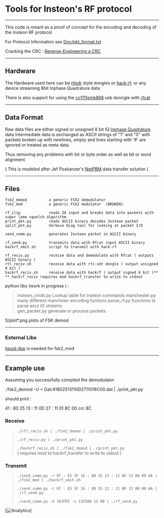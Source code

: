 # Tools for Insteon's RF protocol #

----

This code is meant as a proof of concept for the encoding and decoding of the Insteon RF protocol


For Protocol Information see [Doc/pkt_format.txt](Doc/pkt_format.txt)

Cracking the CRC :  [Reverse-Engineering a CRC](http://make-it-hack.blogspot.com/2015/08/reverse-engineering-crc.html)


----

## Hardware ##

The Hardware used here can be
[rtlsdr](http://sdr.osmocom.org/trac/wiki/rtl-sdr) style dongles or
[hack-rf](https://greatscottgadgets.com/hackrf/), or any device streaming 8bit Inphase Quadrature data

There is also support for using the
[cc1111emk868](http://www.ti.com/tool/cc1111emk868-915) usb donngle with
[rfcat](https://bitbucket.org/atlas0fd00m/rfcat)

----

## Data Format ##

Raw data files are either signed or unsigned 8 bit IQ [Inphase Quadrature](https://en.wikipedia.org/wiki/In-phase_and_quadrature_components) data 
Intermediate data is exchanged as ASCII strings of "1" and "0" with packets broken up with newlines,
empty and lines starting with '#' are ignored or treated as meta data.

Thus removing any problems with bit or byte order as well as bit or word alignment.

( This is modeled after Jef Poskanzer's [NetPBM](http://en.wikipedia.org/wiki/Netpbm_format) data transfer solution )


----

## Files ##

    fsk2_demod          a generic FCK2 demodulator 
    fsk2_mod            a generic FCK2 modulator  (BROKEN)

    rf_clip             reads IQ input and breaks data into packets with super lame squelch algorithm
    print_pkt.py        reads ASCII binary decodes Insteon packet
    split_pkt.py        Verbose Diag tool for looking at packet I/O

    send_comm.py        generates Insteon packet in ASCII binary

    rf_send.py	        transmits data with Rfcat input ASCII binary
    hackrf_xmit.sh      script to transmit with hack-rf

    rf_reciv.py	        receive data and demodulate with Rfcat ( outputs ASCII binary )
    rtl_reciv.sh        receive data with rtl-sdr dongle ( output unsigned 8 bit )
    hackrf_reciv.sh     receive data with hackrf ( output signed 8 bit )**  
    ** hackrf_reciv requires mod hackrf_transfer to write to stdout 

python libs (work in progress ) :  

>  insteon_cmds.py      Lookup table for insteon commands
>  manchester.py        many different manchster encoding funtions 
>  parse_rf.py          functions to parse ascii IO streams  
>  gen_packet.py        generate or process packets


S/plot*.png         plots of FSK demod

----

### External Libs ###

[liquid-dsp](http://liquidsdr.org/) is needed for fsk2_mod 

----

## Example use ##

Assuming you successfully compiled the demodulator 

   ./fsk2_demod -U < Dat/41802513110D2711018C00.dat  | ./print_pkt.py

should print :

   41 : 80 25 13 : 11 0D 27 : 11 01 8C 00           crc 8C

### Receive ###
 
>  `./rtl_reciv.sh | ./fsk2_demod | ./print_pkt.py` 
>
>  `./rf_reciv.py | ./print_pkt.py`
>
>  `./hackrf_reciv.sh | ./fsk2_demod | ./print_pkt.py`  
>  ( requires mod to hackrf_transfer to write to stdout )

### Transmit ###

>  `./send_comm.py -r 07 : E5 3F 16 : 80 25 13 : 11 BF 13 00 00 AA | ./fsk2_mod | ./hackrf_xmit.sh`
>
>  `./send_comm.py -r 07 : E5 3F 16 : 80 25 13 : 11 BF 13 00 00 AA | ./rf_send.py`
>
>  `./send_comm.py -d 163FE5 -s 132580 13 00 | ./rf_send.py`


[![Analytics](https://ga-beacon.appspot.com/UA-65834265-1/evilpete/insteonrf)]
